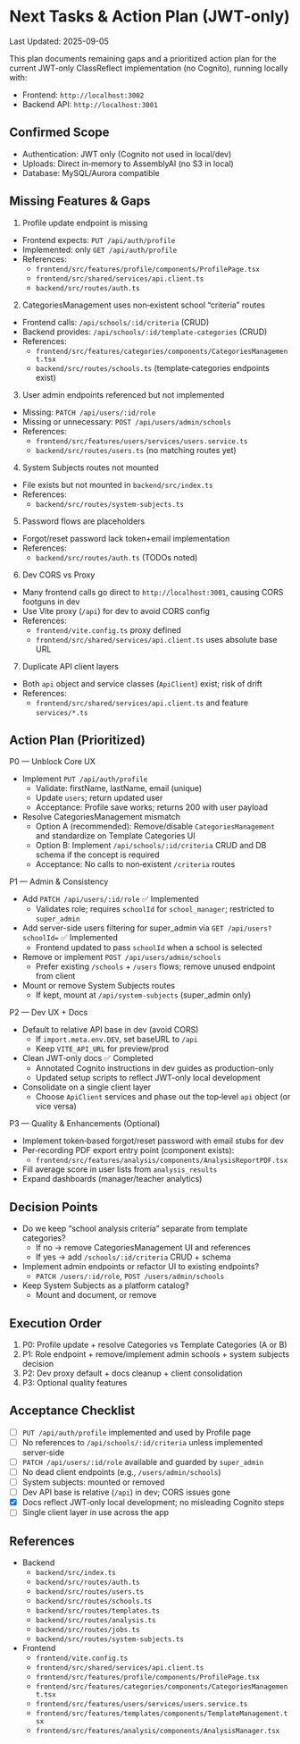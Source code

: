 # Next Tasks & Action Plan (JWT‑only)

Last Updated: 2025-09-05

This plan documents remaining gaps and a prioritized action plan for the current JWT-only ClassReflect implementation (no Cognito), running locally with:
- Frontend: `http://localhost:3002`
- Backend API: `http://localhost:3001`

## Confirmed Scope
- Authentication: JWT only (Cognito not used in local/dev)
- Uploads: Direct in‑memory to AssemblyAI (no S3 in local)
- Database: MySQL/Aurora compatible

## Missing Features & Gaps
1) Profile update endpoint is missing
- Frontend expects: `PUT /api/auth/profile`
- Implemented: only `GET /api/auth/profile`
- References:
  - `frontend/src/features/profile/components/ProfilePage.tsx`
  - `frontend/src/shared/services/api.client.ts`
  - `backend/src/routes/auth.ts`

2) CategoriesManagement uses non‑existent school “criteria” routes
- Frontend calls: `/api/schools/:id/criteria` (CRUD)
- Backend provides: `/api/schools/:id/template-categories` (CRUD)
- References:
  - `frontend/src/features/categories/components/CategoriesManagement.tsx`
  - `backend/src/routes/schools.ts` (template‑categories endpoints exist)

3) User admin endpoints referenced but not implemented
- Missing: `PATCH /api/users/:id/role`
- Missing or unnecessary: `POST /api/users/admin/schools`
- References:
  - `frontend/src/features/users/services/users.service.ts`
  - `backend/src/routes/users.ts` (no matching routes yet)

4) System Subjects routes not mounted
- File exists but not mounted in `backend/src/index.ts`
- References:
  - `backend/src/routes/system-subjects.ts`

5) Password flows are placeholders
- Forgot/reset password lack token+email implementation
- References:
  - `backend/src/routes/auth.ts` (TODOs noted)

6) Dev CORS vs Proxy
- Many frontend calls go direct to `http://localhost:3001`, causing CORS footguns in dev
- Use Vite proxy (`/api`) for dev to avoid CORS config
- References:
  - `frontend/vite.config.ts` proxy defined
  - `frontend/src/shared/services/api.client.ts` uses absolute base URL

7) Duplicate API client layers
- Both `api` object and service classes (`ApiClient`) exist; risk of drift
- References:
  - `frontend/src/shared/services/api.client.ts` and feature `services/*.ts`

## Action Plan (Prioritized)

P0 — Unblock Core UX
- Implement `PUT /api/auth/profile`
  - Validate: firstName, lastName, email (unique)
  - Update `users`; return updated user
  - Acceptance: Profile save works; returns 200 with user payload
- Resolve CategoriesManagement mismatch
  - Option A (recommended): Remove/disable `CategoriesManagement` and standardize on Template Categories UI
  - Option B: Implement `/api/schools/:id/criteria` CRUD and DB schema if the concept is required
  - Acceptance: No calls to non‑existent `/criteria` routes

P1 — Admin & Consistency
- Add `PATCH /api/users/:id/role` ✅ Implemented
  - Validates role; requires `schoolId` for `school_manager`; restricted to `super_admin`
 - Add server-side users filtering for super_admin via `GET /api/users?schoolId=` ✅ Implemented
   - Frontend updated to pass `schoolId` when a school is selected
- Remove or implement `POST /api/users/admin/schools`
  - Prefer existing `/schools` + `/users` flows; remove unused endpoint from client
- Mount or remove System Subjects routes
  - If kept, mount at `/api/system-subjects` (super_admin only)

P2 — Dev UX + Docs
- Default to relative API base in dev (avoid CORS)
  - If `import.meta.env.DEV`, set baseURL to `/api`
  - Keep `VITE_API_URL` for preview/prod
- Clean JWT‑only docs ✅ Completed
  - Annotated Cognito instructions in dev guides as production-only
  - Updated setup scripts to reflect JWT-only local development
- Consolidate on a single client layer
  - Choose `ApiClient` services and phase out the top‑level `api` object (or vice versa)

P3 — Quality & Enhancements (Optional)
- Implement token‑based forgot/reset password with email stubs for dev
- Per‑recording PDF export entry point (component exists):
  - `frontend/src/features/analysis/components/AnalysisReportPDF.tsx`
- Fill average score in user lists from `analysis_results`
- Expand dashboards (manager/teacher analytics)

## Decision Points
- Do we keep “school analysis criteria” separate from template categories?
  - If no → remove CategoriesManagement UI and references
  - If yes → add `/schools/:id/criteria` CRUD + schema
- Implement admin endpoints or refactor UI to existing endpoints?
  - `PATCH /users/:id/role`, `POST /users/admin/schools`
- Keep System Subjects as a platform catalog?
  - Mount and document, or remove

## Execution Order
1) P0: Profile update + resolve Categories vs Template Categories (A or B)
2) P1: Role endpoint + remove/implement admin schools + system subjects decision
3) P2: Dev proxy default + docs cleanup + client consolidation
4) P3: Optional quality features

## Acceptance Checklist
- [ ] `PUT /api/auth/profile` implemented and used by Profile page
- [ ] No references to `/api/schools/:id/criteria` unless implemented server‑side
- [ ] `PATCH /api/users/:id/role` available and guarded by `super_admin`
- [ ] No dead client endpoints (e.g., `/users/admin/schools`)
- [ ] System subjects: mounted or removed
- [ ] Dev API base is relative (`/api`) in dev; CORS issues gone
- [x] Docs reflect JWT‑only local development; no misleading Cognito steps
- [ ] Single client layer in use across the app

## References
- Backend
  - `backend/src/index.ts`
  - `backend/src/routes/auth.ts`
  - `backend/src/routes/users.ts`
  - `backend/src/routes/schools.ts`
  - `backend/src/routes/templates.ts`
  - `backend/src/routes/analysis.ts`
  - `backend/src/routes/jobs.ts`
  - `backend/src/routes/system-subjects.ts`
- Frontend
  - `frontend/vite.config.ts`
  - `frontend/src/shared/services/api.client.ts`
  - `frontend/src/features/profile/components/ProfilePage.tsx`
  - `frontend/src/features/categories/components/CategoriesManagement.tsx`
  - `frontend/src/features/users/services/users.service.ts`
  - `frontend/src/features/templates/components/TemplateManagement.tsx`
  - `frontend/src/features/analysis/components/AnalysisManager.tsx`
